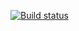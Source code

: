 [![Build status](https://ci.appveyor.com/api/projects/status/4cla4vmvyvw0y7w0?svg=true)](https://ci.appveyor.com/project/Natalya-Den/postmanecho)
